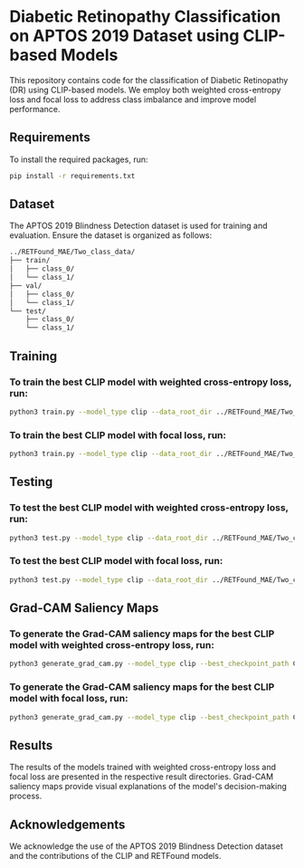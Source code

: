 # Diabetic Retinopathy Classification on APTOS 2019 Dataset using CLIP-based Models

This repository contains code for the classification of Diabetic Retinopathy (DR) using CLIP-based models. We employ both weighted cross-entropy loss and focal loss to address class imbalance and improve model performance.

## Requirements

To install the required packages, run:
```bash
pip install -r requirements.txt
```

## Dataset
The APTOS 2019 Blindness Detection dataset is used for training and evaluation. Ensure the dataset is organized as follows:
```bash
../RETFound_MAE/Two_class_data/
├── train/
│   ├── class_0/
│   └── class_1/
├── val/
│   ├── class_0/
│   └── class_1/
└── test/
    ├── class_0/
    └── class_1/
```

## Training
### To train the best CLIP model with weighted cross-entropy loss, run:
```bash
python3 train.py --model_type clip --data_root_dir ../RETFound_MAE/Two_class_data --loss_type bce --bce_pos_weight 1 --result_dir CLIP_BCE_P_Weight_1/results
```

### To train the best CLIP model with focal loss, run:
```bash
python3 train.py --model_type clip --data_root_dir ../RETFound_MAE/Two_class_data --loss_type focal --focal_alpha 0.5 --focal_gamma 1 --result_dir CLIP_Focal_Alpha_0.5_Gamma_1/results
```

## Testing
### To test the best CLIP model with weighted cross-entropy loss, run:
```bash
python3 test.py --model_type clip --data_root_dir ../RETFound_MAE/Two_class_data --result_dir CLIP_BCE_P_Weight_1/results
```

### To test the best CLIP model with focal loss, run:
```bash
python3 test.py --model_type clip --data_root_dir ../RETFound_MAE/Two_class_data --result_dir CLIP_Focal_Alpha_0.5_Gamma_1/results
```

## Grad-CAM Saliency Maps
### To generate the Grad-CAM saliency maps for the best CLIP model with weighted cross-entropy loss, run:
```bash
python3 generate_grad_cam.py --model_type clip --best_checkpoint_path CLIP_BCE_P_Weight_1/results/best_checkpoint.pth --images_root_dir ../RETFound_MAE/Two_class_data/test --result_dir CLIP_BCE_P_Weight_1/results/grad_cam
```

### To generate the Grad-CAM saliency maps for the best CLIP model with focal loss, run:
```bash
python3 generate_grad_cam.py --model_type clip --best_checkpoint_path CLIP_Focal_Alpha_0.5_Gamma_1/results/best_checkpoint.pth --images_root_dir ../RETFound_MAE/Two_class_data/test --result_dir CLIP_Focal_Alpha_0.5_Gamma_1/results/grad_cam
```

## Results
The results of the models trained with weighted cross-entropy loss and focal loss are presented in the respective result directories. Grad-CAM saliency maps provide visual explanations of the model's decision-making process.

## Acknowledgements
We acknowledge the use of the APTOS 2019 Blindness Detection dataset and the contributions of the CLIP and RETFound models.